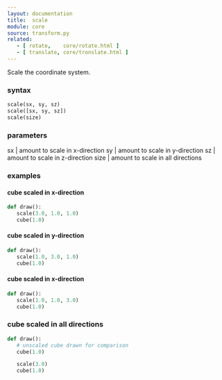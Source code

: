 ```yaml
---
layout: documentation
title:  scale
module: core
source: transform.py
related:
   - [ rotate,    core/rotate.html ]
   - [ translate, core/tronslate.html ]
---
```


Scale the coordinate system.

### syntax

~~~ python
scale(sx, sy, sz)
scale([sx, sy, sz])
scale(size)
~~~

### parameters

sx   | amount to scale in x-direction
sy   | amount to scale in y-direction
sz   | amount to scale in z-direction
size | amount to scale in all directions

### examples

#### cube scaled in x-direction

~~~ python
def draw():
   scale(3.0, 1.0, 1.0)
   cube(1.0)
~~~

#### cube scaled in y-direction

~~~ python
def draw():
   scale(1.0, 3.0, 1.0)
   cube(1.0)
~~~

#### cube scaled in x-direction

~~~ python
def draw():
   scale(1.0, 1.0, 3.0)
   cube(1.0)
~~~

### cube scaled in all directions
~~~ python
def draw():
   # unscaled cube drawn for comparison
   cube(1.0)

   scale(3.0)
   cube(1.0)
~~~
